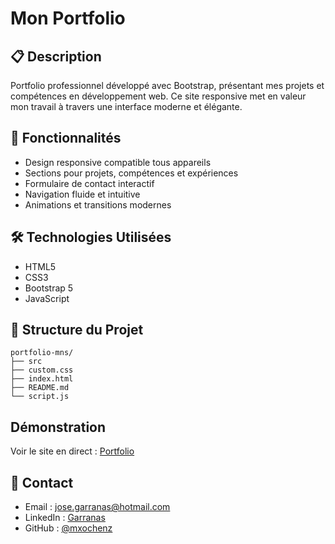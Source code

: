 # Mon Portfolio

## 📋 Description

Portfolio professionnel développé avec Bootstrap, présentant mes projets et compétences en développement web. Ce site responsive met en valeur mon travail à travers une interface moderne et élégante.

## 🚀 Fonctionnalités

- Design responsive compatible tous appareils
- Sections pour projets, compétences et expériences
- Formulaire de contact interactif
- Navigation fluide et intuitive
- Animations et transitions modernes

## 🛠️ Technologies Utilisées

- HTML5
- CSS3
- Bootstrap 5
- JavaScript

## 📁 Structure du Projet

```
portfolio-mns/
├── src
├── custom.css
├── index.html
├── README.md
└── script.js
```


## Démonstration

Voir le site en direct : [Portfolio](https://mxochenz.github.io/Portfolio-mns/)

## 📧 Contact

- Email : jose.garranas@hotmail.com
- LinkedIn : [Garranas](https://www.linkedin.com/in/jos%C3%A9-garranas-6801a6295/)
- GitHub : [@mxochenz](https://github.com/mxochenz)
